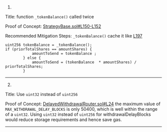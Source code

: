 1.
Title: function `_tokenBalance()` called twice

Proof of Concept:
[StrategyBase.sol#L150-L152](https://github.com/code-423n4/2023-04-eigenlayer/blob/main/src/contracts/strategies/StrategyBase.sol#L150-L152)

Recommended Mitigation Steps:
`_tokenBalance()` cache it like [L197](https://github.com/code-423n4/2023-04-eigenlayer/blob/main/src/contracts/strategies/StrategyBase.sol#L197)

```
uint256 tokenBalance = _tokenBalance();
if (priorTotalShares == amountShares) {
            amountToSend = tokenBalance ;
        } else {
            amountToSend = (tokenBalance  * amountShares) / priorTotalShares;
        }
```
________________________________________________________________________

2.
Title: Use `uint32` instead of `uint256`

Proof of Concept:
[DelayedWithdrawalRouter.sol#L24](https://github.com/code-423n4/2023-04-eigenlayer/blob/main/src/contracts/pods/DelayedWithdrawalRouter.sol#L24)
the maximum value of `MAX_WITHDRAWAL_DELAY_BLOCKS` is only 50400, which is well within the range of a `uint32`. Using `uint32` instead of `uint256` for withdrawalDelayBlocks would reduce storage requirements and hence save gas.
________________________________________________________________________

